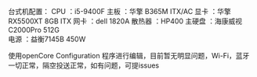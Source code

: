 台式机配置：
   CPU ：i5-9400F
   主板 ：华擎 B365M ITX/AC
   显卡 ：华擎 RX5500XT 8GB ITX 
   网卡 ：dell 1820A
   散热器 ：HP400
   主硬盘 ：海康威视C2000Pro 512G 	
   电源 ：益衡7145B 450W  
      
使用openCore Configuration 程序进行编辑，目前暂无明显问题，Wi-Fi，蓝牙一切正常，隔空投送正常，如有问题，可提issues

